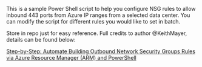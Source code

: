 This is a sample Power Shell script to help you configure NSG rules to allow inbound 443 ports from Azure IP ranges from a selected data center. You can modify the script for different rules you would like to set in batch.

Store in repo just for easy reference. Full credits to author @KeithMayer, details can be found below: 

[Step-by-Step: Automate Building Outbound Network Security Groups Rules via Azure Resource Manager (ARM) and PowerShell](https://blogs.technet.microsoft.com/keithmayer/2016/01/12/step-by-step-automate-building-outbound-network-security-groups-rules-via-azure-resource-manager-arm-and-powershell/)